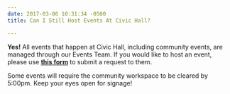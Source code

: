 ```yaml
---
date: 2017-03-06 10:31:34 -0500
title: Can I Still Host Events At Civic Hall?

---
```

**Yes!** All events that happen at Civic Hall, including community events, are managed through our Events Team. If you would like to host an event, please use [**this form**](https://civichall.org/host-an-event/) to submit a request to them.

Some events will require the community workspace to be cleared by 5:00pm. Keep your eyes open for signage!